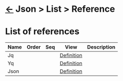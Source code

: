 <head><link rel="stylesheet" href="../../../md.css"/><script src="../../../md.js"></script></head>

[//]: #(Reference)
[Repo_Readme]:   ../README.md
[Jq_Whatis]:     ../../jq/README.md
[Json_Whatis]:   ../../json/README.md

# [&larr;][Repo_Readme] Json > List > Reference
# List of references
|Name|Order|Seq|View|Description|
|-|-|-|-|-|
|Jq|||[Definition][Jq_Whatis]
|Yq|||[Definition](.)
|Json|||[Definition][Json_Whatis]
<br>

